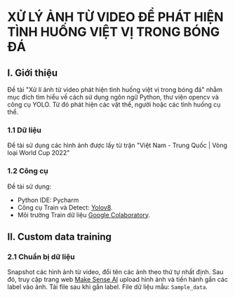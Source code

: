 # XỬ LÝ ẢNH TỪ VIDEO ĐỂ PHÁT HIỆN TÌNH HUỐNG VIỆT VỊ TRONG BÓNG ĐÁ

## I. Giới thiệu
Đề tài "Xử lí ảnh từ video phát hiện tình huống việt vị trong bóng đá" nhằm mục đích tìm hiểu về cách sử dụng ngôn ngữ Python, thư viện opencv và công cụ YOLO. Từ đó phát hiện các vật thể, người hoặc các tình huống cụ thể.
### 1.1 Dữ liệu
Đề tài sử dụng các hình ảnh được lấy từ trận "Việt Nam - Trung Quốc | Vòng loại World Cup 2022"
### 1.2 Công cụ
Đề tài sử dụng:
- Python IDE: Pycharm
- Công cụ Train và Detect: [Yolov8](https://github.com/ultralytics/ultralytics.git).
- Môi trường Train dữ liệu [Google Colaboratory](https://colab.research.google.com/).
## II. Custom data training
### 2.1 Chuẩn bị dữ liệu
Snapshot các hình ảnh từ video, đổi tên các ảnh theo thứ tự nhất định. Sau đó, truy cập trang web [Make Sense AI](https://www.makesense.ai/) upload hình ảnh và tiến hành gắn các label vào ảnh. Tải file sau khi gắn label. File dữ liệu mẫu: `Sample_data`.
